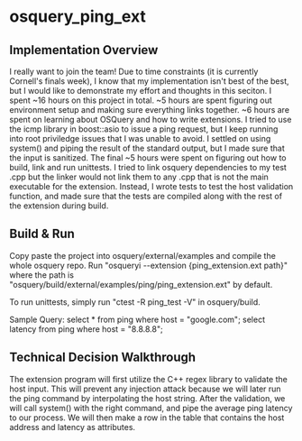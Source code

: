 # osquery_ping_ext

## Implementation Overview
I really want to join the team! Due to time constraints (it is currently Cornell's finals week), I know that my implementation isn't best of the best, but I would like to demonstrate my effort and thoughts in this seciton. I spent ~16 hours on this project in total. ~5 hours are spent figuring out environment setup and making sure everything links together. ~6 hours are spent on learning about OSQuery and how to write extensions. I tried to use the icmp library in boost::asio to issue a ping request, but I keep running into root priviledge issues that I was unable to avoid. I settled on using system() and piping the result of the standard output, but I made sure that the input is sanitized. The final ~5 hours were spent on figuring out how to build, link and run unittests. I tried to link osquery dependencies to my test .cpp but the linker would not link them to any .cpp that is not the main executable for the extension. Instead, I wrote tests to test the host validation function, and made sure that the tests are compiled along with the rest of the extension during build.

## Build & Run
Copy paste the project into osquery/external/examples and compile the whole osquery repo. Run "osqueryi --extension {ping_extension.ext path}" where the path is "osquery/build/external/examples/ping/ping_extension.ext" by default.

To run unittests, simply run "ctest -R ping_test -V" in osquery/build.

Sample Query:
select * from ping where host = "google.com";
select latency from ping where host = "8.8.8.8";

## Technical Decision Walkthrough
The extension program will first utilize the C++ regex library to validate the host input. This will prevent any injection attack because we will later run the ping command by interpolating the host string. After the validation, we will call system() with the right command, and pipe the average ping latency to our process. We will then make a row in the table that contains the host address and latency as attributes. 

